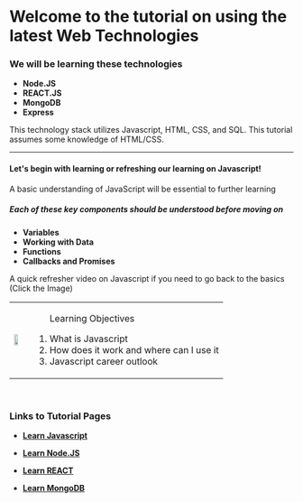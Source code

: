 # Welcome to the tutorial on using the latest Web Technologies

<h3> We will be learning these technologies </h3>
<ul>
  <li><strong>Node.JS</strong></li>
  <li><strong>REACT.JS</strong></li>
  <li><strong>MongoDB</strong></li>
  <li><strong>Express</strong></li>
</ul>

<p>This technology stack utilizes Javascript, HTML, CSS, and SQL. This tutorial assumes some knowledge of HTML/CSS.</p>
<hr>
<h4>Let's begin with learning or refreshing our learning on Javascript!</h5>
<p>A basic understanding of JavaScript will be essential to further learning</p>
<h5>Each of these key components should be understood before moving on</h6>
<ul>
  <li><strong>Variables</strong></li>
  <li><strong>Working with Data</strong></li>
  <li><strong>Functions</strong></li>
  <li><strong>Callbacks and Promises</strong></li>
</ul>
<p>A quick refresher video on Javascript if you need to go back to the basics (Click the Image)</p>

<table>
  <td>
    <a href="https://www.youtube.com/watch?v=upDLs1sn7g4" title="Learn Javascript"><img src="https://img.youtube.com/vi/upDLs1sn7g4/maxresdefault.jpg" width="60%"/></a>
  </td>
  <td>
    <ol><p>Learning Objectives</p>
      <li>What is Javascript</li>
      <li>How does it work and where can I use it</li>
      <li>Javascript career outlook</li>
    </ol>
  </td>
</table>
<br>
<h3>Links to Tutorial Pages</h3>
<ul>
  <li>
  
  [**Learn Javascript**](https://github.com/camab123/Tutorial_MERN_Stack/blob/main/Javascript/JS_Tutorial.md)
  
  </li>
  <li>
  
  [**Learn Node.JS**](https://github.com/camab123/Tutorial_MERN_Stack/blob/main/NodeJS/Node_Tutorial.md)
  
  </li>
  <li>
  
  [**Learn REACT**](https://github.com/camab123/Tutorial_MERN_Stack/blob/main/REACT/REACT_Tutorial.md)
  
  </li>
  <li>
  
  [**Learn MongoDB**](https://github.com/camab123/Tutorial_MERN_Stack/blob/main/MongoDB/MongoDB_Tutorial.md)
  
  </li>
